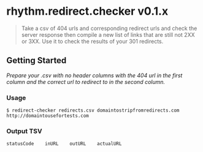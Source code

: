 # rhythm.redirect.checker v0.1.x
> Take a csv of 404 urls and corresponding redirect urls and check the server response then compile a new list of links that are still not 2XX or 3XX. Use it to check the results of your 301 redirects.

## Getting Started
_Prepare your .csv with no header columns with the 404 url in the first column and the correct url to redirect to in the second column._

### Usage

```$ redirect-checker redirects.csv domaintostripfromredirects.com http://domaintousefortests.com```

### Output TSV

```statusCode    inURL    outURL    actualURL```